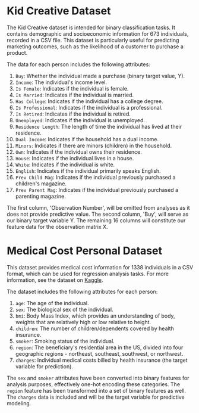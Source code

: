 # Kid Creative Dataset

The Kid Creative dataset is intended for binary classification tasks. It contains demographic and socioeconomic information for 673 individuals, recorded in a CSV file. This dataset is particularly useful for predicting marketing outcomes, such as the likelihood of a customer to purchase a product.

The data for each person includes the following attributes:

1. `Buy`: Whether the individual made a purchase (binary target value, Y).
2. `Income`: The individual's income level.
3. `Is Female`: Indicates if the individual is female.
4. `Is Married`: Indicates if the individual is married.
5. `Has College`: Indicates if the individual has a college degree.
6. `Is Professional`: Indicates if the individual is a professional.
7. `Is Retired`: Indicates if the individual is retired.
8. `Unemployed`: Indicates if the individual is unemployed.
9. `Residence Length`: The length of time the individual has lived at their residence.
10. `Dual Income`: Indicates if the household has a dual income.
11. `Minors`: Indicates if there are minors (children) in the household.
12. `Own`: Indicates if the individual owns their residence.
13. `House`: Indicates if the individual lives in a house.
14. `White`: Indicates if the individual is white.
15. `English`: Indicates if the individual primarily speaks English.
16. `Prev Child Mag`: Indicates if the individual previously purchased a children's magazine.
17. `Prev Parent Mag`: Indicates if the individual previously purchased a parenting magazine.

The first column, 'Observation Number', will be omitted from analyses as it does not provide predictive value. The second column, 'Buy', will serve as our binary target variable Y. The remaining 16 columns will constitute our feature data for the observation matrix X.

# Medical Cost Personal Dataset

This dataset provides medical cost information for 1338 individuals in a CSV format, which can be used for regression analysis tasks. For more information, see the dataset on [Kaggle](https://www.kaggle.com/mirichoi0218/insurance).

The dataset includes the following attributes for each person:

1. `age`: The age of the individual.
2. `sex`: The biological sex of the individual.
3. `bmi`: Body Mass Index, which provides an understanding of body, weights that are relatively high or low relative to height.
4. `children`: The number of children/dependents covered by health insurance.
5. `smoker`: Smoking status of the individual.
6. `region`: The beneficiary's residential area in the US, divided into four geographic regions - northeast, southeast, southwest, or northwest.
7. `charges`: Individual medical costs billed by health insurance (the target variable for prediction).

The `sex` and `smoker` attributes have been converted into binary features for analysis purposes, effectively one-hot encoding these categories. The `region` feature has been transformed into a set of binary features as well. The `charges` data is included and will be the target variable for predictive modeling.
